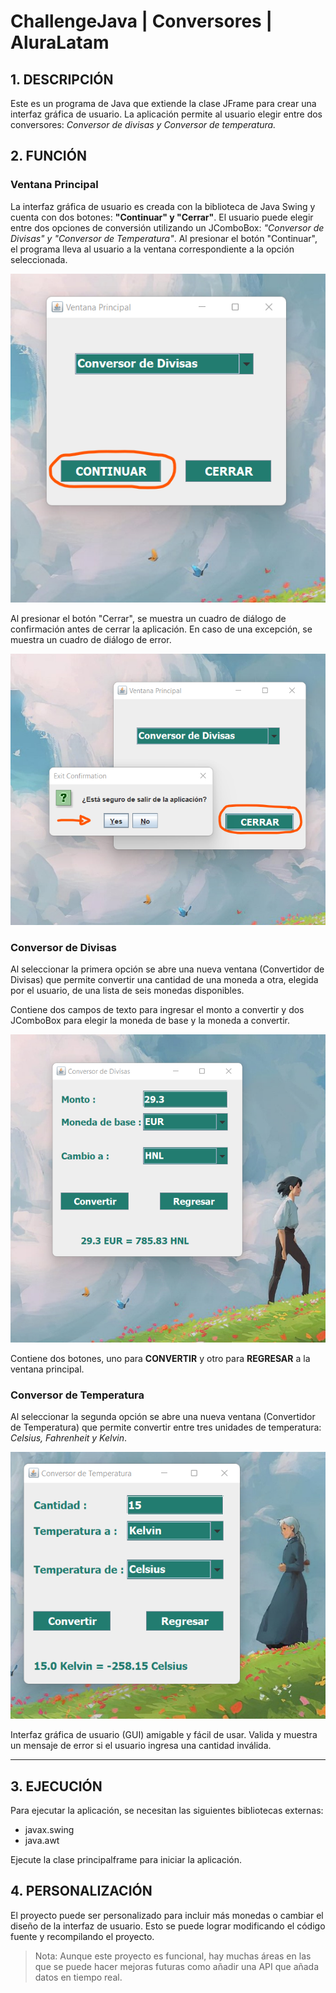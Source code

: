# ChallengeJava | Conversores | AluraLatam
 
## 1. DESCRIPCIÓN

Este es un programa de Java que extiende la clase JFrame para crear una interfaz gráfica de usuario. La aplicación permite al usuario elegir entre dos conversores: *Conversor de divisas y Conversor de temperatura.*

## 2. FUNCIÓN

### Ventana Principal
La interfaz gráfica de usuario es creada con la biblioteca de Java Swing y cuenta con dos botones: **"Continuar" y "Cerrar"**. El usuario puede elegir entre dos opciones de conversión utilizando un JComboBox: *"Conversor de Divisas" y "Conversor de Temperatura"*. Al presionar el botón "Continuar", el programa lleva al usuario a la ventana correspondiente a la opción seleccionada. 

![Ventana Principal](/capturas/continuar.png "Ventana Principal")

Al presionar el botón "Cerrar", se muestra un cuadro de diálogo de confirmación antes de cerrar la aplicación. En caso de una excepción, se muestra un cuadro de diálogo de error.

![Ventana Principal](/capturas/cerrar.png "Ventana Principal")

### Conversor de Divisas
Al seleccionar la primera opción se abre una nueva ventana (Convertidor de Divisas) que permite convertir una cantidad de una moneda a otra, elegida por el usuario, de una lista de seis monedas disponibles.

Contiene dos campos de texto para ingresar el monto a convertir y dos JComboBox para elegir la moneda de base y la moneda a convertir.

![Ventana Principal](/capturas/divisas.png "Conversor de Divisas")

Contiene dos botones, uno para **CONVERTIR** y otro para **REGRESAR** a la ventana principal.

### Conversor de Temperatura
Al seleccionar la segunda opción se abre una nueva ventana (Convertidor de Temperatura) que permite convertir entre tres unidades de temperatura: *Celsius, Fahrenheit y Kelvin*.

![Ventana Principal](/capturas/temperatura.png "Conversor de Temperatura")

Interfaz gráfica de usuario (GUI) amigable y fácil de usar.
Valida y muestra un mensaje de error si el usuario ingresa una cantidad inválida.

---

## 3. EJECUCIÓN
Para ejecutar la aplicación, se necesitan las siguientes bibliotecas externas:
*  javax.swing
*  java.awt

Ejecute la clase principalframe para iniciar la aplicación.

## 4. PERSONALIZACIÓN

El proyecto puede ser personalizado para incluir más monedas o cambiar el diseño de la interfaz de usuario. Esto se puede lograr modificando el código fuente y recompilando el proyecto.

> Nota: Aunque este proyecto es funcional, hay muchas áreas en las que se puede hacer mejoras futuras como añadir una API que añada datos en tiempo real.
